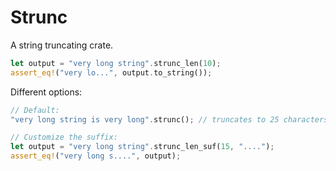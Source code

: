 # Strunc

A string truncating crate.

```rust
let output = "very long string".strunc_len(10);
assert_eq!("very lo...", output.to_string());
```

Different options:

```rust
// Default:
"very long string is very long".strunc(); // truncates to 25 characters

// Customize the suffix:
let output = "very long string".strunc_len_suf(15, "....");
assert_eq!("very long s....", output);
```

